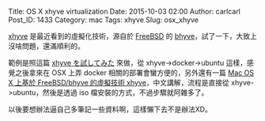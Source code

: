 Title: OS X xhyve virtualization
Date: 2015-10-03 02:00
Author: carlcarl
Post_ID: 1433
Category: mac
Tags: xhyve
Slug: osx_xhyve

[xhyve] 是最近看到的虛擬化技術，源自於 [FreeBSD] 的 [bhyve]，試了一下，大致上沒啥問題，還滿順利的。

範例是照這篇 [xhyve を試してみた] 來做，從 xhyve->docker->ubuntu 這樣，感覺之後拿來在 OSX 上弄 docker 相關的部署會蠻方便的，另外還有一篇 [Mac OS X 上基於 FreeBSD/bhyve 的虛擬技術 xhyve]，中文講解，流程是直接從 xhyve->ubuntu，然後是透過 iso 檔安裝的方式，不過步驟就阿雜多了。

以後要想辦法逼自己多筆記一些資料啊，這樣懶下去不是辦法XD。


[xhyve]: https://github.com/mist64/xhyve
[FreeBSD]: https://www.freebsd.org/
[bhyve]: http://bhyve.org/
[xhyve を試してみた]: http://blog.holidayworking.org/entry/2015/06/15/xhyve_を試してみた
[Mac OS X 上基於 FreeBSD/bhyve 的虛擬技術 xhyve]: http://www.vpsee.com/2015/06/mac-os-x-hypervisor-xhyve-based-on-bhyve/